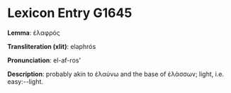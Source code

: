 # Lexicon Entry G1645

**Lemma**: ἐλαφρός

**Transliteration (xlit)**: elaphrós

**Pronunciation**: el-af-ros'

**Description**:
probably akin to ἐλαύνω and the base of ἐλάσσων; light, i.e. easy:--light.
